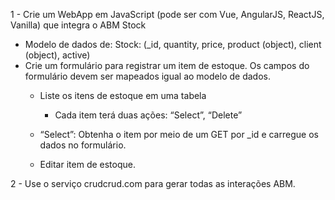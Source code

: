 1 - Crie um WebApp em JavaScript (pode ser com Vue, AngularJS, ReactJS, Vanilla) que integra o ABM Stock

   * Modelo de dados de: Stock: (_id, quantity, price, product (object), client (object), active)
   * Crie um formulário para registrar um item de estoque. Os campos do formulário devem ser mapeados igual ao modelo de dados.
     * Liste os itens de estoque em uma tabela
        * Cada item terá duas ações: “Select”, “Delete”
    
      * “Select”: Obtenha o item por meio de um GET por _id e carregue os dados no formulário.
      * Editar item de estoque.
      
2 - Use o serviço crudcrud.com para gerar todas as interações ABM.
